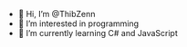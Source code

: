 - 👋 Hi, I’m @ThibZenn
- 👀 I’m interested in programming
- 🌱 I’m currently learning C# and JavaScript


<!---
ThibZenn/ThibZenn is a ✨ special ✨ repository because its `README.md` (this file) appears on your GitHub profile.
You can click the Preview link to take a look at your changes.
--->
